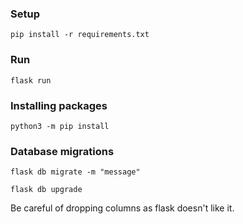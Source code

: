 ### Setup
`pip install -r requirements.txt`

### Run
`flask run`

### Installing packages
`python3 -m pip install`

### Database migrations
`flask db migrate -m "message"`

`flask db upgrade`

Be careful of dropping columns as flask doesn't like it. 